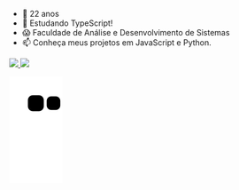 - 👋 22 anos
- 👀 Estudando TypeScript!
- 😱 Faculdade de Análise e Desenvolvimento de Sistemas
- 📫 Conheça meus projetos em JavaScript e Python.

<!---
grabel7/grabel7 is a ✨ special ✨ repository because its `README.md` (this file) appears on your GitHub profile.
You can click the Preview link to take a look at your changes.
--->
<div>
<a href="https://github.com/grabel7">
<img height="180em" src="https://github-readme-stats.vercel.app/api/top-langs/?username=grabel7&layout=compact&langs_count=7&theme=dracula"/>
<img height="180em" src="https://github-readme-stats.vercel.app/api?username=grabel7&show_icons=true&theme=dracula&include_all_commits=true&count_private=true"/>
</div>

 ![Snake animation](https://github.com/grabel7/grabel7/blob/output/github-contribution-grid-snake.svg)
